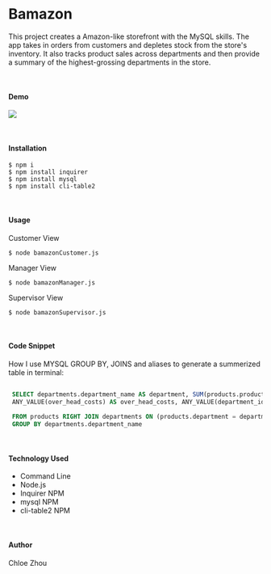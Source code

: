 # Bamazon

This project creates a Amazon-like storefront with the MySQL skills. The app takes in orders from customers and depletes stock from the store's inventory. It also tracks product sales across departments and then provide a summary of the highest-grossing departments in the store.

<br>

#### Demo 

![](demo.gif)

<br>

#### Installation
```
$ npm i
$ npm install inquirer
$ npm install mysql
$ npm install cli-table2
```

<br>

#### Usage
Customer View
```
$ node bamazonCustomer.js
```
Manager View
```
$ node bamazonManager.js
```

Supervisor View
```
$ node bamazonSupervisor.js
```
<br>

#### Code Snippet
How I use MYSQL GROUP BY, JOINS and aliases to generate a summerized table in terminal:
```SQL

 SELECT departments.department_name AS department, SUM(products.product_sales) AS product_sales, 
 ANY_VALUE(over_head_costs) AS over_head_costs, ANY_VALUE(department_id) AS department_id
  
 FROM products RIGHT JOIN departments ON (products.department = departments.department_name) 
 GROUP BY departments.department_name

```

<br>

#### Technology Used


* Command Line
* Node.js
* Inquirer NPM
* mysql NPM
* cli-table2 NPM

<br>

#### Author
Chloe Zhou